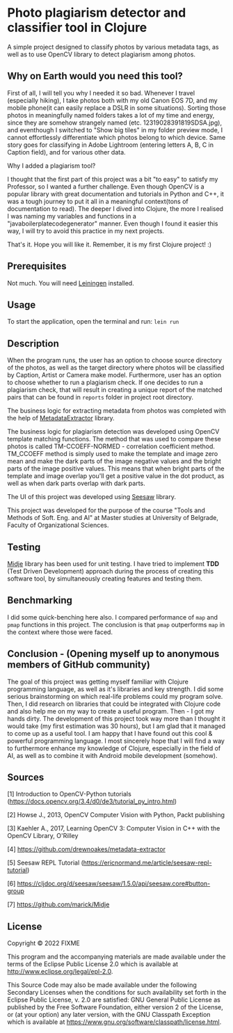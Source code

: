 # Photo plagiarism detector and classifier tool in Clojure

A simple project designed to classify photos by various metadata tags,
as well as to use OpenCV library to detect plagiarism among photos.

## Why on Earth would you need this tool?

First of all, I will tell you why I needed it so bad. Whenever I travel
(especially hiking), I take photos both with my old Canon EOS 7D, and
my mobile phone(it can easily replace a DSLR in some situations). Sorting those photos
in meaningfully named folders takes a lot of my time and energy, since they
are somehow strangely named (etc. 12319028391819SDSA.jpg), and eventhough
I switched to "Show big tiles" in my folder preview mode, I cannot
effortlessly differentiate which photos belong to which device.
Same story goes for classifying in Adobe Lightroom (entering letters A, B, C
in Caption field), and for various other data.

Why I added a plagiarism tool?

I thought that the first part of this project was a bit "to easy" to satisfy
my Professor, so
I wanted a further challenge. Even though OpenCV is a popular library
with great documentation and tutorials in Python and C++, it was a tough journey
to put it all in a meaningful context(tons of documentation to read).
The deeper I dived into Clojure, the more I realised I was naming my variables and functions
in a "javaboilerplatecodegenerator" manner. Even though I found
it easier this way, I will try to avoid this practice in
my next projects.

That's it.
Hope you will like it.
Remember, it is my first Clojure project! :)

## Prerequisites

Not much. You will need [Leiningen](https://leiningen.org/) installed.

## Usage

To start the application, open the terminal and run:
`lein run`

## Description

When the program runs, the user has an option to choose source directory of the photos, as well as
the target directory where photos will be classified by Caption, Artist or Camera make model.
Furthermore, user has an option to choose whether to run a plagiarism check. If one decides
to run a plagiarism check, that will result in creating a unique report of the matched pairs that
can be found in `reports` folder in project root directory.

The business logic for extracting metadata from photos was completed with
the help of [MetadataExtractor](https://github.com/drewnoakes/metadata-extractor) library.

The business logic for plagiarism detection was developed using OpenCV template matching functions.
The method that was used to compare these photos is called
TM-CCOEFF-NORMED - correlation coefficient method.
TM_CCOEFF method is simply used to make the template and image zero mean and
make the dark parts of the image negative values and the bright parts of
the image positive values. This means that when bright parts of the template
and image overlap you'll get a positive value in the dot product, as well as when dark parts overlap with dark parts.

The UI of this project was developed using [Seesaw](https://github.com/clj-commons/seesaw) library.

This project was developed for the purpose of the course "Tools and Methods of Soft. Eng. and AI" at
Master studies at University of Belgrade, Faculty of Organizational Sciences.

## Testing

[Midje](https://github.com/marick/Midje) library has been used for unit testing.
I have tried to implement **TDD** (Test Driven Development) approach during the process of
creating this software tool, by simultaneously creating features and testing them.

## Benchmarking

I did some quick-benching here also.
I compared performance of `map` and `pmap` functions in this project.
The conclusion is
that `pmap` outperforms `map` in the context where those were faced.

## Conclusion - (Opening myself up to anonymous members of GitHub community)

The goal of this project was getting myself familiar with Clojure
programming language, as well as it's libraries and key strength. I did some serious
brainstorming on which real-life problems could my program solve.
Then, I did research
on libraries that could be integrated with Clojure code and
also help me on my way to create a useful program. Then - I got my hands dirty.
The development of this project took way more than I thought it would take (my first estimation was 30 hours),
but I am glad
that it managed to come up as a useful tool.
I am happy that I have found out this cool & powerful programming language.
I most sincerely hope that I will find a way to furthermore enhance
my knowledge of
Clojure, especially in the field of AI, as well as to combine it with Android mobile development (somehow).

## Sources

[1] Introduction to OpenCV-Python tutorials (https://docs.opencv.org/3.4/d0/de3/tutorial_py_intro.html)

[2] Howse J., 2013, OpenCV Computer Vision with Python, Packt publishing

[3] Kaehler A., 2017, Learning OpenCV 3: Computer Vision in C++ with the OpenCV Library, O'Rilley

[4] https://github.com/drewnoakes/metadata-extractor

[5] Seesaw REPL Tutorial (https://ericnormand.me/article/seesaw-repl-tutorial)

[6] https://cljdoc.org/d/seesaw/seesaw/1.5.0/api/seesaw.core#button-group

[7] https://github.com/marick/Midje

## License

Copyright © 2022 FIXME

This program and the accompanying materials are made available under the
terms of the Eclipse Public License 2.0 which is available at
http://www.eclipse.org/legal/epl-2.0.

This Source Code may also be made available under the following Secondary
Licenses when the conditions for such availability set forth in the Eclipse
Public License, v. 2.0 are satisfied: GNU General Public License as published by
the Free Software Foundation, either version 2 of the License, or (at your
option) any later version, with the GNU Classpath Exception which is available
at https://www.gnu.org/software/classpath/license.html.
